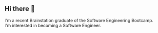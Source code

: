 ## Hi there 👋

I'm a recent Brainstation graduate of the Software Engineering Bootcamp.
I'm interested in becoming a Software Engineer.

<!--
**tang-sophia/tang-sophia** is a ✨ _special_ ✨ repository because its `README.md` (this file) appears on your GitHub profile.

Here are some ideas to get you started:


